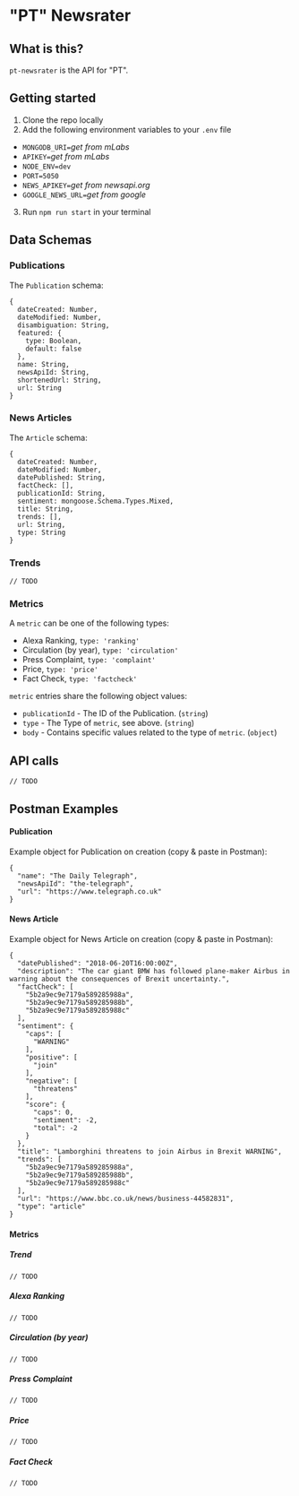 # "PT" Newsrater

## What is this?
`pt-newsrater` is the API for "PT".

## Getting started
1. Clone the repo locally
2. Add the following environment variables to your `.env` file
* `MONGODB_URI=`_get from mLabs_
* `APIKEY=`_get from mLabs_
* `NODE_ENV=dev`
* `PORT=5050`
* `NEWS_APIKEY=`_get from newsapi.org_
* `GOOGLE_NEWS_URL=`_get from google_
3. Run `npm run start` in your terminal

## Data Schemas

### Publications
The `Publication` schema:
```
{
  dateCreated: Number,
  dateModified: Number,
  disambiguation: String,
  featured: {
    type: Boolean,
    default: false
  },
  name: String,
  newsApiId: String,
  shortenedUrl: String,
  url: String
}
```

### News Articles
The `Article` schema:
```
{
  dateCreated: Number,
  dateModified: Number,
  datePublished: String,
  factCheck: [],
  publicationId: String,
  sentiment: mongoose.Schema.Types.Mixed,
  title: String,
  trends: [],
  url: String,
  type: String
}
```

### Trends
```
// TODO
```

### Metrics
A `metric` can be one of the following types:
* Alexa Ranking, `type: 'ranking'`
* Circulation (by year), `type: 'circulation'`
* Press Complaint, `type: 'complaint'`
* Price, `type: 'price'`
* Fact Check, `type: 'factcheck'`

`metric` entries share the following object values:
* `publicationId` - The ID of the Publication. (`string`)
* `type` - The Type of `metric`, see above. (`string`)
* `body` - Contains specific values related to the type of `metric`. (`object`)

## API calls
```
// TODO
```

## Postman Examples

#### Publication
Example object for Publication on creation (copy & paste in Postman):
```
{
  "name": "The Daily Telegraph",
  "newsApiId": "the-telegraph",
  "url": "https://www.telegraph.co.uk"
}
```

#### News Article
Example object for News Article on creation (copy & paste in Postman):
```
{
  "datePublished": "2018-06-20T16:00:00Z",
  "description": "The car giant BMW has followed plane-maker Airbus in warning about the consequences of Brexit uncertainty.",
  "factCheck": [
    "5b2a9ec9e7179a589285988a",
    "5b2a9ec9e7179a589285988b",
    "5b2a9ec9e7179a589285988c"
  ],
  "sentiment": {
    "caps": [
      "WARNING"
    ],
    "positive": [
      "join"
    ],
    "negative": [
      "threatens"
    ],
    "score": {
      "caps": 0,
      "sentiment": -2,
      "total": -2
    }
  },
  "title": "Lamborghini threatens to join Airbus in Brexit WARNING",
  "trends": [
    "5b2a9ec9e7179a589285988a",
    "5b2a9ec9e7179a589285988b",
    "5b2a9ec9e7179a589285988c"
  ],
  "url": "https://www.bbc.co.uk/news/business-44582831",
  "type": "article"
}
```

#### Metrics
##### Trend
```
// TODO
```

##### Alexa Ranking
```
// TODO
```

##### Circulation (by year)
```
// TODO
```

##### Press Complaint
```
// TODO
```

##### Price
```
// TODO
```

##### Fact Check
```
// TODO
```
